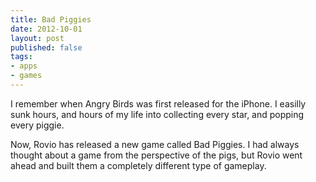 ```yaml
---
title: Bad Piggies
date: 2012-10-01
layout: post
published: false
tags:
- apps
- games
---
```


I remember when Angry Birds was first released for the iPhone. I easilly sunk hours, and hours of my life into collecting every star, and popping every piggie. 

Now, Rovio has released a new game called Bad Piggies. I had always thought about a game from the perspective of the pigs, but Rovio went ahead and built them a completely different type of gameplay. 

